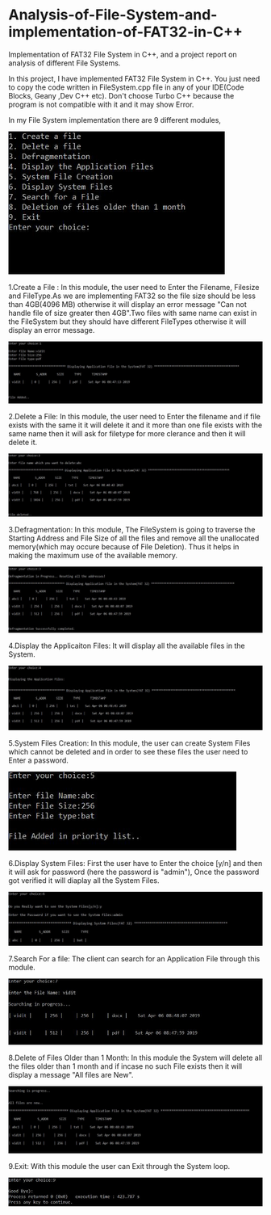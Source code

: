# Analysis-of-File-System-and-implementation-of-FAT32-in-C++
Implementation of FAT32 File System in C++, and a project report on analysis of different File Systems.


In this project, I have implemented FAT32 File System in C++. You just need to copy the code written in FileSystem.cpp file 
in any of your IDE(Code Blocks, Geany ,Dev C++ etc). Don't choose Turbo C++ because the program is not compatible with it and it may show Error.

In my File System implementation there are 9 different modules,

![](/images/Capture1.JPG)
 
  1.Create a File : In this module, the user need to Enter the Filename, Filesize and FileType.As we are implementing FAT32 so the file size should be less than 4GB(4096 MB) otherwise it will display an error message "Can not handle file of size greater then 4GB".Two files with same name can exist in the FileSystem but they should have different FileTypes otherwise it will display an error message.

![](/images/Capture2.JPG)
 
 2.Delete a File: In this module, the user need to Enter the filename and if file exists with the same it it will delete it and it more than one file exists with the same name then it will ask for filetype for more clerance and then it will delete it.
 
 ![](/images/Capture3.JPG)
 
 3.Defragmentation: In this module, The FileSystem is going to traverse the Starting Address and File Size of all the files and remove all the unallocated memory(which may occure because of File Deletion). Thus it helps in making the maximum use of the available memory.
 
 ![](/images/Capture4.JPG)
 
 4.Display the Applicaiton Files: It will display all the available files in the System.
 
 ![](/images/Capture5.JPG)
 
 5.System Files Creation: In this module, the user can create System Files which cannot be deleted and in order to see these files the user need to Enter a password.
 
 ![](/images/Capture6.JPG)
 
 6.Display System Files: First the user have to Enter the choice [y/n] and then it will ask for password (here the password is "admin"), Once the password got verified it will diaplay all the System Files.
 
 ![](/images/Capture7.JPG)
 
 7.Search For a file: The client can search for an Application File through this module.
 
 ![](/images/Capture8.JPG)
 
 8.Delete of Files Older than 1 Month: In this module the System will delete all the files older than 1 month and if incase no such File exists then it will display a message "All files are New".

![](/images/Capture9.JPG)

 9.Exit: With this module the user can Exit through the System loop.

![](/images/Capture10.JPG)
